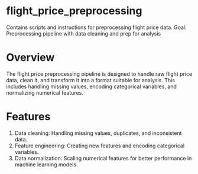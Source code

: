 # flight_price_preprocessing

Contains scripts and instructions for preprocessing flight price data. 
Goal: Preprocessing pipeline with data cleaning and prep for analysis

# Overview
The flight price preprocessing pipeline is designed to handle raw flight price data, clean it, and transform it into a format suitable for analysis. This includes handling missing values, encoding categorical variables, and normalizing numerical features.

# Features
1. Data cleaning: Handling missing values, duplicates, and inconsistent data.
2. Feature engineering: Creating new features and encoding categorical variables.
3. Data normalization: Scaling numerical features for better performance in machine learning models.
